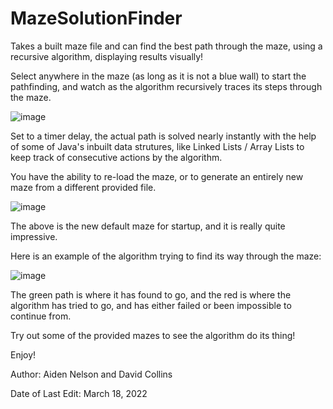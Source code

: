 # MazeSolutionFinder
Takes a built maze file and can find the best path through the maze, using a recursive algorithm, displaying results visually!

Select anywhere in the maze (as long as it is not a blue wall) to start the pathfinding, and watch as the algorithm recursively traces its steps through the maze.

![image](https://user-images.githubusercontent.com/104726926/180318818-edca4e51-48a9-489f-95b5-1ccf540cde88.png)

Set to a timer delay, the actual path is solved nearly instantly with the help of some of Java's inbuilt data strutures, like Linked Lists / Array Lists to keep track of consecutive actions by the algorithm.

You have the ability to re-load the maze, or to generate an entirely new maze from a different provided file.

![image](https://user-images.githubusercontent.com/104726926/180319066-06d7f388-3992-464f-9661-bf837c30cdaa.png)

The above is the new default maze for startup, and it is really quite impressive. 

Here is an example of the algorithm trying to find its way through the maze: 

![image](https://user-images.githubusercontent.com/104726926/180319264-6776a170-61fb-44d9-8967-cc08f8c0b48b.png)

The green path is where it has found to go, and the red is where the algorithm has tried to go, and has either failed or been impossible to continue from.

Try out some of the provided mazes to see the algorithm do its thing!

Enjoy!

Author: Aiden Nelson and David Collins


Date of Last Edit: March 18, 2022
